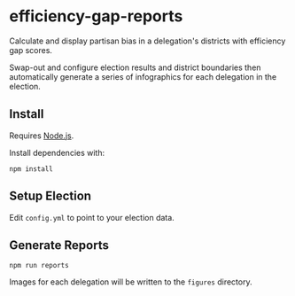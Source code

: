 # efficiency-gap-reports

Calculate and display partisan bias in a delegation's districts with efficiency gap scores.

Swap-out and configure election results and district boundaries then automatically generate a series of infographics for each delegation in the election.


## Install

Requires [Node.js](https://nodejs.org/).

Install dependencies with:

`npm install`


## Setup Election

Edit `config.yml` to point to your election data.


## Generate Reports

`npm run reports`

Images for each delegation will be written to the `figures` directory.
